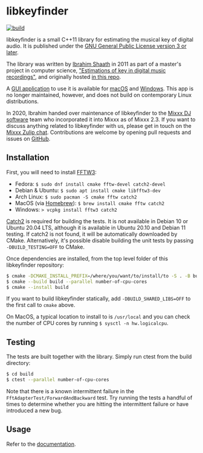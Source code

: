 # libkeyfinder

[![build](https://github.com/mixxxdj/libkeyfinder/actions/workflows/build-and-test.yml/badge.svg)](https://github.com/mixxxdj/libkeyfinder/actions/workflows/build-and-test.yml)

libkeyfinder is a small C++11 library for estimating the musical key of digital audio. It is published under the [GNU General Public License version 3 or later](LICENSE).

The library was written by [Ibrahim Shaath](http://ibrahimshaath.co.uk/keyfinder/) in 2011 as part of a master's project in computer science, ["Estimations of key in digital music recordings"](https://www.ibrahimshaath.co.uk/keyfinder/KeyFinder.pdf), and originally hosted [in this repo](https://github.com/ibsh/libKeyFinder).

A [GUI application](https://github.com/ibsh/is_KeyFinder) to use it is available for [macOS](http://www.ibrahimshaath.co.uk/keyfinder/bins/KeyFinder-OSX-2-4.zip) and [Windows](http://www.ibrahimshaath.co.uk/keyfinder/bins/KeyFinder-WIN-1-25.zip). This app is no longer maintained, however, and does not build on contemporary Linux distributions.

In 2020, Ibrahim handed over maintenance of libkeyfinder to the [Mixxx DJ software](https://mixxx.org) team who incorporated it into Mixxx as of Mixxx 2.3. If you want to discuss anything related to libkeyfinder with us, please get in touch on the [Mixxx Zulip chat](https://mixxx.zulipchat.com/#narrow/stream/109171-development/topic/KeyFinder). Contributions are welcome by opening pull requests and issues on [GitHub](https://github.com/mixxxdj/libkeyfinder).

## Installation

First, you will need to install [FFTW3](http://www.fftw.org/download.html):

* Fedora: `$ sudo dnf install cmake fftw-devel catch2-devel`
* Debian & Ubuntu: `$ sudo apt install cmake libfftw3-dev`
* Arch Linux: `$ sudo pacman -S cmake fftw catch2`
* MacOS (via [Homebrew](https://brew.sh/)): `$ brew install cmake fftw catch2`
* Windows: `> vcpkg install fftw3 catch2`

[Catch2](https://github.com/catchorg/Catch2) is required for building the tests. It is not available in Debian 10 or Ubuntu 20.04 LTS,
although it is available in Ubuntu 20.10 and Debian 11 testing. If catch2 is not found, it will be automatically downloaded by CMake.
Alternatively, it's possible disable building the unit tests by passing `-DBUILD_TESTING=OFF` to CMake.

Once dependencies are installed, from the top level folder of this libkeyfinder repository:

```sh
$ cmake -DCMAKE_INSTALL_PREFIX=/where/you/want/to/install/to -S . -B build
$ cmake --build build --parallel number-of-cpu-cores
$ cmake --install build
```

If you want to build libkeyfinder statically, add `-DBUILD_SHARED_LIBS=OFF` to the first call to `cmake` above.

On MacOS, a typical location to install to is `/usr/local` and you can check the number of CPU cores by running `$ sysctl -n hw.logicalcpu`.

## Testing

The tests are built together with the library. Simply run ctest from the build directory:

```sh
$ cd build
$ ctest --parallel number-of-cpu-cores
```

Note that there is a known intermittent failure in the `FftAdapterTest/ForwardAndBackward` test. Try running the tests a handful of times to determine whether you are hitting the intermittent failure or have introduced a new bug.

## Usage

Refer to the [documentation](https://mixxxdj.github.io/libkeyfinder/).
